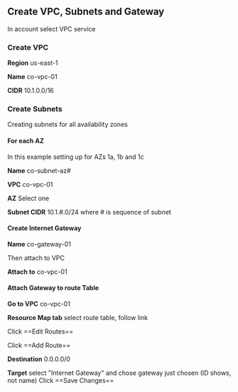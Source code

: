 ## Create VPC, Subnets and Gateway

In account select VPC service

### Create VPC

**Region** us-east-1

**Name** co-vpc-01

**CIDR** 10.1.0.0/16

### Create Subnets

Creating subnets for all availability zones

#### For each AZ

In this example setting up for AZs 1a, 1b and 1c

**Name** co-subnet-az#

**VPC** co-vpc-01

**AZ** Select one 

**Subnet CIDR** 10.1.#.0/24 where # is sequence of subnet

#### Create Internet Gateway

**Name** co-gateway-01

Then attach to VPC

**Attach to** co-vpc-01

#### Attach Gateway to route Table

**Go to VPC** co-vpc-01

**Resource Map tab** select route table, follow link

Click ==Edit Routes==

Click ==Add Route==

**Destination** 0.0.0.0/0

**Target** select "Internet Gateway" and chose gateway just chosen (ID shows, not name)
Click ==Save Changes==

